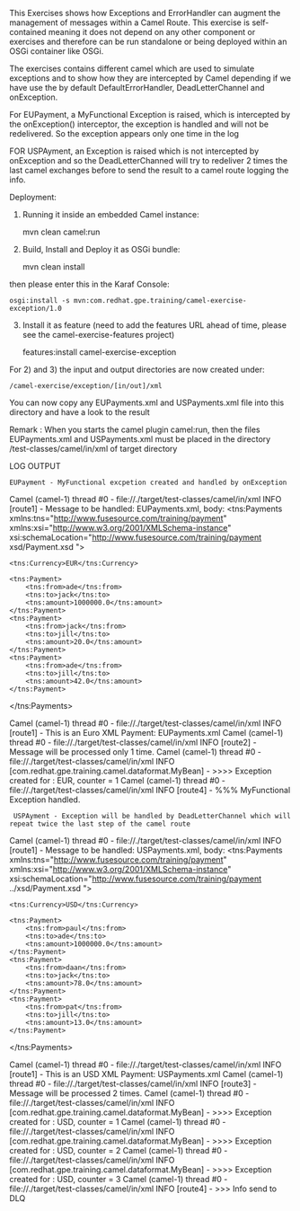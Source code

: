 This Exercises shows how Exceptions and ErrorHandler can augment the management of messages within a Camel Route. This exercise
is self-contained meaning it does not depend on any other component or exercises and therefore can be run standalone or being deployed
within an OSGi container like OSGi.

The exercises contains different camel which are used to simulate exceptions and to show how they are intercepted by Camel depending
if we have use the by default DefaultErrorHandler, DeadLetterChannel and onException.

For EUPayment, a MyFunctional Exception is raised, which is intercepted by the onException() interceptor, the exception is handled
and will not be redelivered. So the exception appears only one time in the log

FOR USPAyment, an Exception is raised which is not intercepted by onException and so the DeadLetterChanned will try to redeliver 2 times the last camel
exchanges before to send the result to a camel route logging the info.

Deployment:

1) Running it inside an embedded Camel instance:

    mvn clean camel:run

2) Build, Install and Deploy it as OSGi bundle:

    mvn clean install

then please enter this in the Karaf Console:

    osgi:install -s mvn:com.redhat.gpe.training/camel-exercise-exception/1.0

3) Install it as feature (need to add the features URL ahead of time, please see the camel-exercise-features project)

    features:install camel-exercise-exception

For 2) and 3) the input and output directories are now created under:

    /camel-exercise/exception/[in/out]/xml

You can now copy any EUPayments.xml and USPayments.xml file into this directory and have a look to the result

Remark : When you starts the camel plugin camel:run, then the files EUPayments.xml and USPayments.xml must be placed
    in the directory /test-classes/camel/in/xml of target directory


LOG OUTPUT

    EUPayment - MyFunctional excpetion created and handled by onException

Camel (camel-1) thread #0 - file://./target/test-classes/camel/in/xml INFO [route1] - Message to be handled: EUPayments.xml, body: <?xml version="1.0" encoding="UTF-8"?>
<tns:Payments xmlns:tns="http://www.fusesource.com/training/payment"
              xmlns:xsi="http://www.w3.org/2001/XMLSchema-instance"
              xsi:schemaLocation="http://www.fusesource.com/training/payment xsd/Payment.xsd ">

    <tns:Currency>EUR</tns:Currency>

    <tns:Payment>
        <tns:from>ade</tns:from>
        <tns:to>jack</tns:to>
        <tns:amount>1000000.0</tns:amount>
    </tns:Payment>
    <tns:Payment>
        <tns:from>jack</tns:from>
        <tns:to>jill</tns:to>
        <tns:amount>20.0</tns:amount>
    </tns:Payment>
    <tns:Payment>
        <tns:from>ade</tns:from>
        <tns:to>jill</tns:to>
        <tns:amount>42.0</tns:amount>
    </tns:Payment>

</tns:Payments>

Camel (camel-1) thread #0 - file://./target/test-classes/camel/in/xml INFO [route1] - This is an Euro XML Payment: EUPayments.xml
Camel (camel-1) thread #0 - file://./target/test-classes/camel/in/xml INFO [route2] - Message will be processed only 1 time.
Camel (camel-1) thread #0 - file://./target/test-classes/camel/in/xml INFO [com.redhat.gpe.training.camel.dataformat.MyBean] - >>>> Exception created for : EUR, counter = 1
Camel (camel-1) thread #0 - file://./target/test-classes/camel/in/xml INFO [route4] - %%% MyFunctional Exception handled.

     USPAyment - Exception will be handled by DeadLetterChannel which will repeat twice the last step of the camel route

Camel (camel-1) thread #0 - file://./target/test-classes/camel/in/xml INFO [route1] - Message to be handled: USPayments.xml, body: <?xml version="1.0" encoding="UTF-8"?>
<tns:Payments xmlns:tns="http://www.fusesource.com/training/payment"
              xmlns:xsi="http://www.w3.org/2001/XMLSchema-instance"
              xsi:schemaLocation="http://www.fusesource.com/training/payment ../xsd/Payment.xsd ">

    <tns:Currency>USD</tns:Currency>

    <tns:Payment>
        <tns:from>paul</tns:from>
        <tns:to>ade</tns:to>
        <tns:amount>1000000.0</tns:amount>
    </tns:Payment>
    <tns:Payment>
        <tns:from>daan</tns:from>
        <tns:to>jack</tns:to>
        <tns:amount>78.0</tns:amount>
    </tns:Payment>
    <tns:Payment>
        <tns:from>pat</tns:from>
        <tns:to>jill</tns:to>
        <tns:amount>13.0</tns:amount>
    </tns:Payment>

</tns:Payments>

Camel (camel-1) thread #0 - file://./target/test-classes/camel/in/xml INFO [route1] - This is an USD XML Payment: USPayments.xml
Camel (camel-1) thread #0 - file://./target/test-classes/camel/in/xml INFO [route3] - Message will be processed 2 times.
Camel (camel-1) thread #0 - file://./target/test-classes/camel/in/xml INFO [com.redhat.gpe.training.camel.dataformat.MyBean] - >>>> Exception created for : USD, counter = 1
Camel (camel-1) thread #0 - file://./target/test-classes/camel/in/xml INFO [com.redhat.gpe.training.camel.dataformat.MyBean] - >>>> Exception created for : USD, counter = 2
Camel (camel-1) thread #0 - file://./target/test-classes/camel/in/xml INFO [com.redhat.gpe.training.camel.dataformat.MyBean] - >>>> Exception created for : USD, counter = 3
Camel (camel-1) thread #0 - file://./target/test-classes/camel/in/xml INFO [route4] - >>> Info send to DLQ


